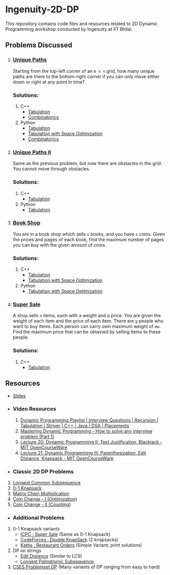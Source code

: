 # Ingenuity-2D-DP

This repository contains code files and resources related to 2D Dynamic Programming workshop conducted by Ingenuity at IIT Bhilai.

## Problems Discussed
1. ### [Unique Paths](https://leetcode.com/problems/unique-paths/)

    Starting from the top-left corner of an `m x n` grid, how many unique paths are there to the bottom-right corner if you can only move either down or right at any point in time?

    ### Solutions:
    1. C++
        - [Tabulation](./1.%20Unique%20Paths/bottom_up.cpp)
        - [Combinatorics](./1%20Unique%20Paths/math.cpp)
    2. Python
        - [Tabulation](./1.%20Unique%20Paths/bottom_up.py)
        - [Tabulation with Space Optimization](./1.%20Unique%20Paths/bottom_up_space.py)
        - [Combinatorics](./1.%20Unique%20Paths/math_sol.py)

2. ### [Unique Paths II](https://leetcode.com/problems/unique-paths-ii/)

    Same as the previous problem, but now there are obstacles in the grid. You cannot move through obstacles.

    ### Solutions:
    1. C++
        - [Tabulation](./2.%20Unique%20Paths%20with%20Obstacles/bottom_up.cpp)
    2. Python
        - [Tabulation](./2.%20Unique%20Paths%20with%20Obstacles/bottom_up.py)


3. ### [Book Shop](https://cses.fi/problemset/task/1158)

    You are in a book shop which sells `n` books, and you have `x` coins. Given the prices and pages of each book, find the maximum number of pages you can buy with the given amount of coins. 

    ### Solutions:
    1. C++
        - [Tabulation](./3.%20Book%20Shop/bottom_up.cpp)
        - [Tabulation with Space Optimization](./3.%20Book%20Shop/bottom_up_space.cpp)
    2. Python
        - [Tabulation with Space Optimization](./3.%20Book%20Shop/bottom_up_space.py)

4. ### [Super Sale](https://onlinejudge.org/index.php?option=onlinejudge&page=show_problem&problem=1071)

    A shop sells `n` items, each with a weight and a price. You are given the weight of each item and the price of each item. There are `g` people who want to buy items. Each person can carry own maximum weight of `mw`. Find the maximum price that can be obtained by selling items to these people.

    ### Solutions:
    1. C++
        - [Tabulation](./4.%20Super%20Sale/bottom_up.cpp)

## Resources
- [Slides](https://docs.google.com/presentation/d/1RwMLsQ6OAE5KANBT24xlfu3ESec2DJBhsL3epi0Nkh0/edit?usp=sharing)
- ### Video Resources
  1. [Dynamic Programming Playlist | Interview Questions | Recursion | Tabulation | Striver | C++ | Java | DSA | Placements](https://youtube.com/playlist?list=PLgUwDviBIf0qUlt5H_kiKYaNSqJ81PMMY)
  2. [Mastering Dynamic Programming - How to solve any interview problem (Part 1)](https://youtu.be/Hdr64lKQ3e4)
  3. [Lecture 20: Dynamic Programming II: Text Justification, Blackjack - MIT OpenCourseWare](https://www.youtube.com/watch?v=ENyox7kNKeY)
  4. [Lecture 21: Dynamic Programming III: Parenthesization, Edit Distance, Knapsack - MIT OpenCourseWare](https://www.youtube.com/watch?v=ocZMDMZwhCY)
- ### Classic 2D DP Problems
 1. [Longest Common Subsequence](https://www.geeksforgeeks.org/longest-common-subsequence-dp-4/)
 2. [0-1 Knapsack](https://www.geeksforgeeks.org/0-1-knapsack-problem-dp-10/)
 3. [Matrix Chain Multiplication](https://www.geeksforgeeks.org/matrix-chain-multiplication-dp-8/)
 4. [Coin Change - I (Optimization)](https://www.geeksforgeeks.org/find-minimum-number-of-coins-that-make-a-change/)
 4. [Coin Change - II (Counting)](https://www.geeksforgeeks.org/coin-change-dp-7/)
- ### Additional Problems
 1. 0-1 Knapsack variants
    - [ICPC : Super Sale](https://onlinejudge.org/index.php?option=onlinejudge&page=show_problem&problem=1071) (Same as 0-1 Knapsack)
    - [CodeForces : Double KnapSack](https://codeforces.com/problemset/problem/618/F) (2 knapsacks)
    - [Kattis : Restaurant Orders](https://open.kattis.com/contests/wf6xh5/problems/orders) (Simple Variant; print solutions)
 2. DP on strings
    - [Edit Distance](https://leetcode.com/problems/edit-distance/) (Similar to LCS)
    - [Longest Palindromic Subsequence](https://leetcode.com/problems/longest-palindromic-subsequence/) 
 3. [CSES Problemset DP](https://cses.fi/problemset/) (Many variants of DP ranging from easy to hard)
